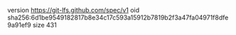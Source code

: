 version https://git-lfs.github.com/spec/v1
oid sha256:6d1be9549182817b8e34c17c593a15912b7819b2f3a47fa04971f8dfe9a91ef9
size 431
